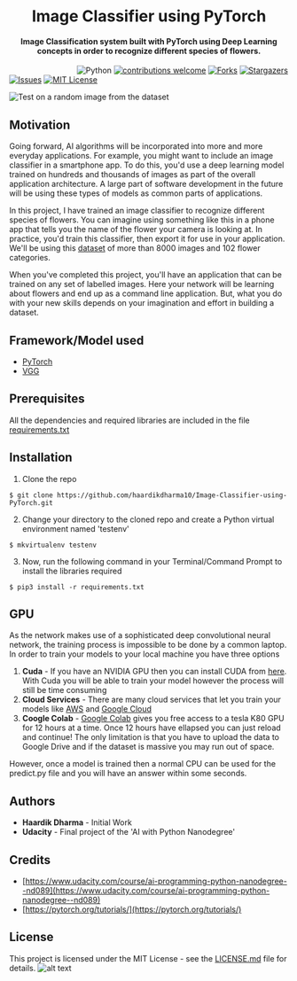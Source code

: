 <h1 align="center">Image Classifier using PyTorch</h1>

<div align= "center">
  <h4>Image Classification system built with PyTorch using Deep Learning concepts in order to recognize different species of flowers.</h4>
</div>

&nbsp;&nbsp;&nbsp;&nbsp;&nbsp;&nbsp;&nbsp;&nbsp;&nbsp;&nbsp;&nbsp;&nbsp;&nbsp;&nbsp;&nbsp;&nbsp;&nbsp;&nbsp;&nbsp;&nbsp;&nbsp;&nbsp;&nbsp;&nbsp;&nbsp;&nbsp;&nbsp;&nbsp;&nbsp;&nbsp;
![Python](https://img.shields.io/badge/python-v3.7+-blue.svg)
[![contributions welcome](https://img.shields.io/badge/contributions-welcome-brightgreen.svg?style=flat)](https://github.com/haardikdharma10/Image-Classifier-using-PyTorch/issues)
[![Forks](https://img.shields.io/github/forks/haardikdharma10/Image-Classifier-using-PyTorch.svg?logo=github)](https://github.com/haardikdharma10/Image-Classifier-using-PyTorch/network/members)
[![Stargazers](https://img.shields.io/github/stars/haardikdharma10/Image-Classifier-using-PyTorch.svg?logo=github)](https://github.com/haardikdharma10/Image-Classifier-using-PyTorch/stargazers)
[![Issues](https://img.shields.io/github/issues/haardikdharma10/Image-Classifier-using-PyTorch.svg?logo=github)](https://github.com/haardikdharma10/Image-Classifier-using-PyTorch/issues)
[![MIT License](https://img.shields.io/github/license/haardikdharma10/Image-Classifier-using-PyTorch.svg?style=flat-square)](https://github.com/haardikdharma10/Image-Classifier-using-PyTorch/blob/master/LICENSE)
&nbsp;&nbsp;&nbsp;&nbsp;&nbsp;&nbsp;&nbsp;&nbsp;&nbsp;&nbsp;&nbsp;&nbsp;&nbsp;&nbsp;&nbsp;&nbsp;&nbsp;&nbsp;&nbsp;&nbsp;&nbsp;&nbsp;&nbsp;&nbsp;&nbsp;&nbsp;&nbsp;&nbsp;&nbsp;&nbsp;&nbsp;&nbsp;&nbsp;&nbsp;&nbsp;

![Test on a random image from the dataset](https://github.com/haardikdharma10/Image-Classifier-using-PyTorch/blob/master/assets/test1.png)

## Motivation
Going forward, AI algorithms will be incorporated into more and more everyday applications. For example, you might want to include an image classifier in a smartphone app. To do this, you'd use a deep learning model trained on hundreds and thousands of images as part of the overall application architecture. A large part of software development in the future will be using these types of models as common parts of applications.

In this project, I have trained an image classifier to recognize different species of flowers. You can imagine using something like this in a phone app that tells you the name of the flower your camera is looking at. In practice, you'd train this classifier, then export it for use in your application. We'll be using this [dataset](https://github.com/haardikdharma10/Image-Classifier-using-PyTorch/blob/master/flowers) of more than 8000 images and 102 flower categories.

When you've completed this project, you'll have an application that can be trained on any set of labelled images. Here your network will be learning about flowers and end up as a command line application. But, what you do with your new skills depends on your imagination and effort in building a dataset.

## Framework/Model used
- [PyTorch](https://pytorch.org/)
- [VGG](https://arxiv.org/abs/1409.1556)

## Prerequisites

All the dependencies and required libraries are included in the file [requirements.txt](https://github.com/haardikdharma10/Image-Classifier-using-PyTorch/blob/master/requirements.txt)

## Installation
1. Clone the repo
```
$ git clone https://github.com/haardikdharma10/Image-Classifier-using-PyTorch.git
```

2. Change your directory to the cloned repo and create a Python virtual environment named 'testenv'
```
$ mkvirtualenv testenv
```

3. Now, run the following command in your Terminal/Command Prompt to install the libraries required
```
$ pip3 install -r requirements.txt
```
## GPU
As the network makes use of a sophisticated deep convolutional neural network, the training process is impossible to be done by a common laptop. In order to train your models to your local machine you have three options

1. **Cuda** - If you have an NVIDIA GPU then you can install CUDA from [here](https://developer.nvidia.com/cuda-downloads). With Cuda you will be able to train your model however the process will still be time consuming
2. **Cloud Services** - There are many cloud services that let you train your models like [AWS](https://aws.amazon.com/) and [Google Cloud](https://cloud.google.com/)
3. **Coogle Colab** - [Google Colab](https://colab.research.google.com/) gives you free access to a tesla K80 GPU for 12 hours at a time. Once 12 hours have ellapsed you can just reload and continue! The only limitation is that you have to upload the data to Google Drive and if the dataset is massive you may run out of space.

However, once a model is trained then a normal CPU can be used for the predict.py file and you will have an answer within some seconds.

## Authors
* **Haardik Dharma** - Initial Work
* **Udacity** - Final project of the 'AI with Python Nanodegree'

## Credits
* [https://www.udacity.com/course/ai-programming-python-nanodegree--nd089](https://www.udacity.com/course/ai-programming-python-nanodegree--nd089)
* [https://pytorch.org/tutorials/](https://pytorch.org/tutorials/)

## License
This project is licensed under the MIT License - see the [LICENSE.md](https://github.com/haardikdharma10/Image-Classifier-using-PyTorch/blob/master/LICENSE) file for details. 
![alt text](https://github.com/haardikdharma10/Image-Classifier-using-PyTorch/blob/master/assets/Certificate.jpg)



